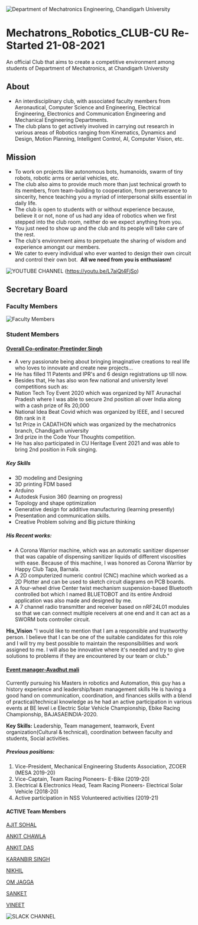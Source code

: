 
![Department of Mechatronics Engineering, Chandigarh University](https://github.com/Mechatronics-Engineering-CU/Robotics4Mechatrons_-CU/blob/main/IMAGE_DATA/banner.PNG)

# Mechatrons_Robotics_CLUB-CU                                                          **Re-Started 21-08-2021**

An official Club that aims to create a competitive environment among students of Department of Mechatronics, at Chandigarh University

## About
- An interdisciplinary club, with associated faculty members from Aeronautical, Computer Science and Engineering, Electrical Engineering, Electronics and Communication Engineering and Mechanical Engineering Departments. 
- The club plans to get actively involved in carrying out research in various areas of Robotics ranging from Kinematics, Dynamics and Design, Motion Planning, Intelligent Control, AI, Computer Vision, etc.

## Mission
- To work on projects like autonomous bots, humanoids, swarm of tiny robots, robotic arms or aerial vehicles, etc.
- The club also aims to provide much more than just technical growth to its members, from team-building to cooperation, from perseverance to sincerity, hence teaching you a myriad of interpersonal skills essential in daily life. 
- The club is open to students with or without experience because, believe it or not, none of us had any idea of robotics when we first stepped into the club room, neither do we expect anything from you. 
- You just need to show up and the club and its people will take care of the rest. 
- The club's environment aims to perpetuate the sharing of wisdom and experience amongst our members. 
- We cater to every individual who ever wanted to design their own circuit and control their own bot. 
**All we need from you is enthusiasm!**


![YOUTUBE CHANNEL](https://github.com/Mechatronics-Engineering-CU/Robotics4Mechatrons_-CU/blob/main/IMAGE_DATA/Facilities.PNG)
(https://youtu.be/L7aiQt4FjSo)

## Secretary Board

### Faculty Members
![Faculty Members](https://github.com/Mechatronics-Engineering-CU/Robotics4Mechatrons_-CU/blob/main/IMAGE_DATA/Secretary%20Board.PNG)

### Student Members

#### [Overall Co-ordinator-Preetinder Singh](Preet-mechatronics)

- A very passionate being about bringing imaginative creations to real life who loves to innovate and create new projects...
- He has filled 11 Patents and IPR's and 6 design registrations up till now. 
- Besides that, He has also won few national and university level competitions such as: 
- Nation Tech Toy Event 2020 which was organized by NIT Arunachal Pradesh where I was able to secure 2nd position all over India   along with a cash prize of Rs 20,000
- National Idea Beat Covid which was organized by IEEE, and I secured 6th rank in it
- 1st Prize in CADATHON which was organized by the mechatronics branch, Chandigarh university
- 3rd prize in the Code Your Thoughts competition. 
- He has also participated in CU Heritage Event 2021 and was able to bring 2nd position in Folk singing.

##### Key Skills
- 3D modeling and Designing
- 3D printing FDM based
- Arduino
- Autodesk Fusion 360 (learning on progress)
- Topology and shape optimization
- Generative design for additive manufacturing (learning presently)
- Presentation and communication skills.
- Creative Problem solving and Big picture thinking

##### His Recent works:
-  A Corona Warrior machine, which was an automatic sanitizer dispenser that was capable of dispensing sanitizer liquids of            different viscosities with ease. Because of this machine, I was honored as Corona Warrior by Happy Club Tapa, Barnala.
-  A 2D computerized numeric control (CNC) machine which worked as a 2D Plotter and can be used to sketch circuit diagrams on PCB      boards.
-  A four-wheel drive Center twist mechanism suspension-based Bluetooth controlled bot which I named BLUETOBOT and its entire          Android application was also made and designed by me.
-  A 7 channel radio transmitter and receiver based on nRF24L01 modules so that we can connect multiple receivers at one end and it    can act as a SWORM bots controller circuit.


**His_Vision** 
"I would like to mention that I am a responsible and trustworthy person. 
I believe that I can be one of the suitable candidates for this role and I will try my best 
possible to maintain the responsibilities and work assigned to me. 
I will also be innovative where it's needed and try to give solutions to problems if they 
are encountered by our team or club."

#### [Event manager-Avadhut mali](https://github.com/avadhutmali999)

Currently pursuing his Masters in robotics and Automation, this guy has a history experience and leadership/team management skills 
He is having a good hand on communication, coordination, and finances skills with a blend of practical/technical knowledge as he had an active participation in various events at BE level i.e Electric Solar Vehicle Championship, Ebike Racing Championship, BAJASAEINDIA-2020.

**Key Skills:** Leadership, Team management, teamwork, Event organization(Cultural & technical), coordination between faculty and students, Social activities.
##### Previous positions:
1. Vice-President, Mechanical Engineering Students Association, ZCOER (MESA 2019-20) 
2. Vice-Captain, Team Racing Pioneers- E-Bike (2019-20)  
3. Electrical & Electronics Head, Team Racing Pioneers- Electrical Solar Vehicle (2018-20) 
4. Active participation in NSS Volunteered activities (2019-21)

#### ACTIVE Team Members
[AJIT SOHAL](https://github.com/ajitsohal)

[ANKIT CHAWLA](https://github.com/ankitchawla071)

[ANKIT DAS](https://github.com/Ankitdas05)

[KARANBIR SINGH](https://github.com/KSAlpha-gamer)

[NIKHIL](https://github.com/Nik369-ON)

[OM JAGGA](https://github.com/Ommmmmm05)

[SANKET](https://github.com/snktshrma)

[VINEET](https://github.com/Vineet184)

![SLACK CHANNEL](https://join.slack.com/t/mechatronsrob-sqf1533/shared_invite/zt-ulwa1rpi-YLAnamQ4~gcXU9dOnA7E1w​)
